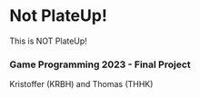 # Not PlateUp!

This is NOT PlateUp!

### Game Programming 2023 - Final Project

Kristoffer (KRBH) and Thomas (THHK)
